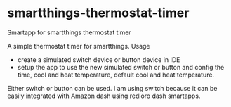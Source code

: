 # smartthings-thermostat-timer
Smartapp for smartthings thermostat timer

A simple thermostat timer for smartthings. Usage
- create a simulated switch device or button device in IDE
- setup the app to use the new simulated switch or button and config the time, cool and heat temperature, default cool and heat temperature.

Either switch or button can be used. I am using switch because it can be easily integrated with Amazon dash using redloro dash smartapps.
